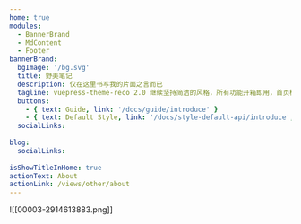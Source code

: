 ```yaml
---
home: true
modules:
  - BannerBrand
  - MdContent
  - Footer
bannerBrand:
  bgImage: '/bg.svg'
  title: 野美笔记
  description: 仅在这里书写我的片面之言而已
  tagline: vuepress-theme-reco 2.0 继续坚持简洁的风格，所有功能开箱即用，首页模块化组装，使用 tailwindcss 书写样式，将 Vite 作为默认编译器。你只需要负责内容创作，其他请交给我。
  buttons:
    - { text: Guide, link: '/docs/guide/introduce' }
    - { text: Default Style, link: '/docs/style-default-api/introduce', type: 'plain' }
  socialLinks:
    
blog:
  socialLinks:
    
isShowTitleInHome: true
actionText: About
actionLink: /views/other/about
---
```


![[00003-2914613883.png]]